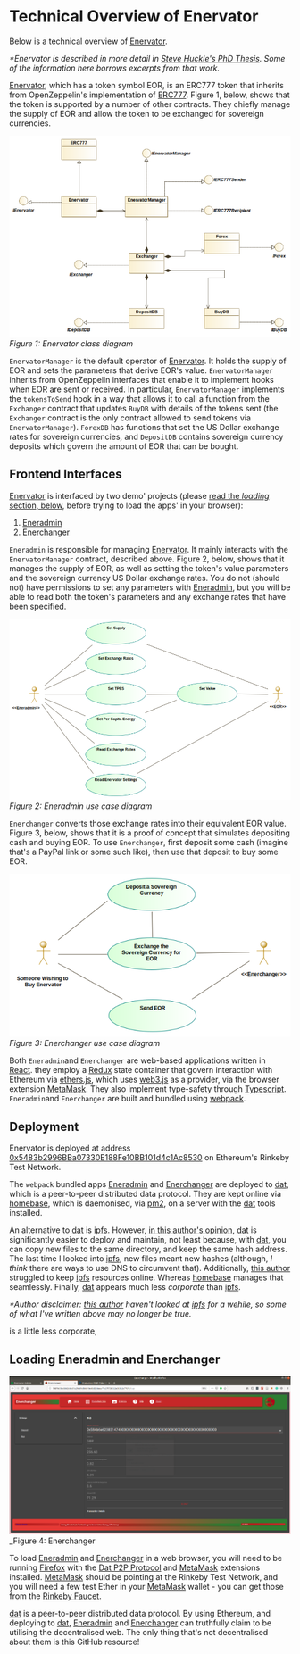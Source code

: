 # Technical Overview of Enervator

Below is a technical overview of [Enervator](https://github.com/glowkeeper/Enervator).

_*Enervator is described in more detail in [Steve Huckle's PhD Thesis](https://glowkeeper.github.io/PhDWorks/). Some of the information here borrows excerpts from that work._

[Enervator](https://github.com/glowkeeper/Enervator), which has a token symbol EOR, is an ERC777 token that inherits from OpenZeppelin's implementation of [ERC777](https://github.com/OpenZeppelin/openzeppelin-contracts/blob/master/contracts/token/ERC777/ERC777.sol). Figure 1, below, shows that the token is supported by a number of other contracts. They chiefly manage the supply of EOR and allow the token to be exchanged for sovereign currencies.

![](./images/enervatorWholeClassDiagram.png)
_Figure 1: Enervator class diagram_

`EnervatorManager` is the default operator of [Enervator](https://github.com/glowkeeper/Enervator). It holds the supply of EOR and sets the parameters that derive EOR's value. `EnervatorManager` inherits from OpenZeppelin interfaces that enable it to implement hooks when EOR are sent or received. In particular, `EnervatorManager` implements the `tokensToSend` hook in a way that allows it to call a function from the `Exchanger` contract that updates `BuyDB` with details of the tokens sent (the `Exchanger` contract is the only contract allowed to send tokens via `EnervatorManager`). `ForexDB` has functions that set the US Dollar exchange rates for sovereign currencies, and `DepositDB` contains sovereign currency deposits which govern the amount of EOR that can be bought.

## Frontend Interfaces

[Enervator](https://github.com/glowkeeper/Enervator) is interfaced by two demo' projects (please [read the _loading_ section, below](#loading), before trying to load the apps' in your browser):

1. [Eneradmin](http://bcd1e0c422401c3591fb3a347aaa0d73b7faff797a21b15edabf0ca214157ccb)
2. [Enerchanger](http://795f83fa1356cd7d00e5cfe8f1a93f32c55127684c6fc4cb8ff89a32e000016b)

`Eneradmin` is responsible for managing [Enervator](https://github.com/glowkeeper/Enervator). It mainly interacts with the `EnervatorManager` contract, described above. Figure 2, below, shows that it manages the supply of EOR, as well as setting the token's value parameters and the sovereign currency US Dollar exchange rates. You do not (should not) have permissions to set any parameters with [Eneradmin](http://bcd1e0c422401c3591fb3a347aaa0d73b7faff797a21b15edabf0ca214157ccb), but you will be able to read both the token's parameters and any exchange rates that have been specified.

![](./images/eneradminUseCaseDiagram.png)
_Figure 2: Eneradmin use case diagram_

`Enerchanger` converts those exchange rates into their equivalent EOR value. Figure 3, below, shows that it is a proof of concept that simulates depositing cash and buying EOR. To use `Enerchanger`, first deposit some cash (imagine that's a PayPal link or some such like), then use that deposit to buy some EOR.

![](./images/enerchangerUseCaseDiagram.png)
_Figure 3: Enerchanger use case diagram_

Both `Eneradmin`and `Enerchanger` are web-based applications written in [React](https://reactjs.org/). they employ a [Redux](https://redux.js.org/) state container that govern interaction with Ethereum via [ethers.js](https://github.com/ethers-io/ethers.js/), which uses [web3.js](https://github.com/ethereum/web3.js/) as a provider, via the browser extension [MetaMask](https://reactjs.org/). They also implement type-safety through [Typescript](https://www.typescriptlang.org/). `Eneradmin`and `Enerchanger` are built and bundled using [webpack](https://webpack.js.org/).

## Deployment

Enervator is deployed at address [0x5483b2996BBa07330E188Fe10BB101d4c1Ac8530](https://rinkeby.etherscan.io/token/0x5483b2996bba07330e188fe10bb101d4c1ac8530) on Ethereum's Rinkeby Test Network.

The `webpack` bundled apps </a>[Eneradmin](http://bcd1e0c422401c3591fb3a347aaa0d73b7faff797a21b15edabf0ca214157ccb) and [Enerchanger](http://795f83fa1356cd7d00e5cfe8f1a93f32c55127684c6fc4cb8ff89a32e000016b) are deployed to [dat](https://dat.foundation/), which is a peer-to-peer distributed data protocol. They are kept online via [homebase](https://github.com/beakerbrowser/homebase), which is daemonised, via [pm2](https://www.npmjs.com/package/pm2), on a server with the [dat](https://github.com/datproject/dat) tools installed.

An alternative to [dat](https://dat.foundation/) is [ipfs](https://ipfs.io/). However, [in this author's opinion](https://glowkeeper.github.io/), [dat](https://dat.foundation/) is significantly easier to deploy and maintain, not least because, with [dat](https://dat.foundation/), you can copy new files to the same directory, and keep the same hash address. The last time I looked into [ipfs](https://ipfs.io/), new files meant new hashes (although, _I think_ there are ways to use DNS to circumvent that). Additionally, [this author](https://glowkeeper.github.io/) struggled to keep [ipfs](https://ipfs.io/) resources online. Whereas [homebase](https://github.com/beakerbrowser/homebase) manages that seamlessly. Finally, [dat](https://dat.foundation/) appears much less _corporate_ than [ipfs](https://ipfs.io/).

_*Author disclaimer: [this author](https://glowkeeper.github.io/) haven't looked at [ipfs](https://ipfs.io/) for a wehile, so some of what I've written above may no longer be true._

is a little less corporate,

## Loading Eneradmin and Enerchanger

![](/images/enerchanger.png)
_Figure 4: Enerchanger

<a name='#loading'>To load </a>[Eneradmin](http://bcd1e0c422401c3591fb3a347aaa0d73b7faff797a21b15edabf0ca214157ccb) and [Enerchanger](http://795f83fa1356cd7d00e5cfe8f1a93f32c55127684c6fc4cb8ff89a32e000016b) in a web browser, you will need to be running [Firefox](https://www.mozilla.org/) with the [Dat P2P Protocol](https://addons.mozilla.org/en-GB/firefox/addon/dat-p2p-protocol/) and [MetaMask](https://metamask.io/) extensions installed. [MetaMask](https://metamask.io/) should be pointing at the Rinkeby Test Network, and you will need a few test Ether in your [MetaMask](https://metamask.io/) wallet - you can get those from the [Rinkeby Faucet](https://faucet.rinkeby.io/).

[dat](https://dat.foundation/) is a peer-to-peer distributed data protocol. By using Ethereum, and deploying to [dat](https://dat.foundation/), [Eneradmin](http://bcd1e0c422401c3591fb3a347aaa0d73b7faff797a21b15edabf0ca214157ccb) and [Enerchanger](http://795f83fa1356cd7d00e5cfe8f1a93f32c55127684c6fc4cb8ff89a32e000016b) can truthfully claim to be utilising the decentralised web. The only thing that's not decentralised about them is this GitHub resource!
